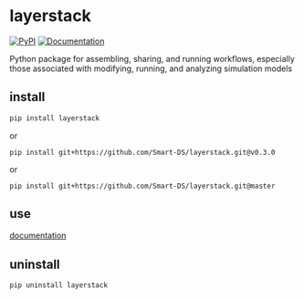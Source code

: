 # layerstack
[![PyPI](https://img.shields.io/pypi/v/layerstack.svg)](https://pypi.python.org/pypi/layerstack/)
[![Documentation](https://img.shields.io/badge/docs-ready-blue.svg)](https://smart-ds.github.io/layerstack/)

Python package for assembling, sharing, and running workflows, especially those associated with modifying, running, and analyzing simulation models

## install

```bash
pip install layerstack
```

or

```
pip install git+https://github.com/Smart-DS/layerstack.git@v0.3.0
```

or 

```
pip install git+https://github.com/Smart-DS/layerstack.git@master
```

## use

[documentation](https://smart-ds.github.io/layerstack/)

## uninstall

```
pip uninstall layerstack
```
